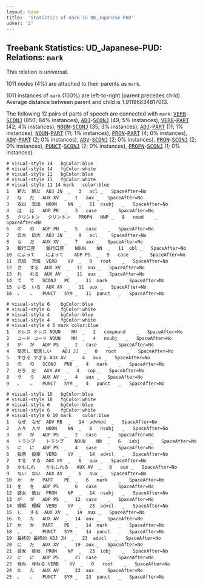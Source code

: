 ```yaml
---
layout: base
title:  'Statistics of mark in UD_Japanese-PUD'
udver: '2'
---
```


## Treebank Statistics: UD_Japanese-PUD: Relations: `mark`

This relation is universal.

1011 nodes (4%) are attached to their parents as `mark`.

1011 instances of `mark` (100%) are left-to-right (parent precedes child).
Average distance between parent and child is 1.91196834817013.

The following 12 pairs of parts of speech are connected with `mark`: <tt><a href="ja_pud-pos-VERB.html">VERB</a></tt>-<tt><a href="ja_pud-pos-SCONJ.html">SCONJ</a></tt> (850; 84% instances), <tt><a href="ja_pud-pos-ADJ.html">ADJ</a></tt>-<tt><a href="ja_pud-pos-SCONJ.html">SCONJ</a></tt> (49; 5% instances), <tt><a href="ja_pud-pos-VERB.html">VERB</a></tt>-<tt><a href="ja_pud-pos-PART.html">PART</a></tt> (42; 4% instances), <tt><a href="ja_pud-pos-NOUN.html">NOUN</a></tt>-<tt><a href="ja_pud-pos-SCONJ.html">SCONJ</a></tt> (35; 3% instances), <tt><a href="ja_pud-pos-ADJ.html">ADJ</a></tt>-<tt><a href="ja_pud-pos-PART.html">PART</a></tt> (11; 1% instances), <tt><a href="ja_pud-pos-NOUN.html">NOUN</a></tt>-<tt><a href="ja_pud-pos-PART.html">PART</a></tt> (11; 1% instances), <tt><a href="ja_pud-pos-PRON.html">PRON</a></tt>-<tt><a href="ja_pud-pos-PART.html">PART</a></tt> (4; 0% instances), <tt><a href="ja_pud-pos-ADV.html">ADV</a></tt>-<tt><a href="ja_pud-pos-PART.html">PART</a></tt> (2; 0% instances), <tt><a href="ja_pud-pos-ADV.html">ADV</a></tt>-<tt><a href="ja_pud-pos-SCONJ.html">SCONJ</a></tt> (2; 0% instances), <tt><a href="ja_pud-pos-PRON.html">PRON</a></tt>-<tt><a href="ja_pud-pos-SCONJ.html">SCONJ</a></tt> (2; 0% instances), <tt><a href="ja_pud-pos-PUNCT.html">PUNCT</a></tt>-<tt><a href="ja_pud-pos-SCONJ.html">SCONJ</a></tt> (2; 0% instances), <tt><a href="ja_pud-pos-PROPN.html">PROPN</a></tt>-<tt><a href="ja_pud-pos-SCONJ.html">SCONJ</a></tt> (1; 0% instances).


~~~ conllu
# visual-style 14	bgColor:blue
# visual-style 14	fgColor:white
# visual-style 11	bgColor:blue
# visual-style 11	fgColor:white
# visual-style 11 14 mark	color:blue
1	新た	新た	ADJ	JN	_	3	acl	_	SpaceAfter=No
2	な	だ	AUX	XV	_	1	aux	_	SpaceAfter=No
3	支出	支出	NOUN	NN	_	11	nsubj	_	SpaceAfter=No
4	は	は	ADP	PK	_	3	case	_	SpaceAfter=No
5	クリントン	クリントン	PROPN	NNP	_	9	nmod	_	SpaceAfter=No
6	の	の	ADP	PN	_	5	case	_	SpaceAfter=No
7	巨大	巨大	ADJ	JN	_	9	acl	_	SpaceAfter=No
8	な	だ	AUX	XV	_	7	aux	_	SpaceAfter=No
9	銀行口座	銀行口座	NOUN	NN	_	11	obl	_	SpaceAfter=No
10	によって	によって	ADP	PS	_	9	case	_	SpaceAfter=No
11	充填	充填	VERB	VV	_	0	root	_	SpaceAfter=No
12	さ	する	AUX	XV	_	11	aux	_	SpaceAfter=No
13	れ	れる	AUX	AV	_	11	aux	_	SpaceAfter=No
14	て	て	SCONJ	PC	_	11	mark	_	SpaceAfter=No
15	いる	いる	AUX	AV	_	11	aux	_	SpaceAfter=No
16	。	。	PUNCT	SYM	_	11	punct	_	SpaceAfter=No

~~~


~~~ conllu
# visual-style 6	bgColor:blue
# visual-style 6	fgColor:white
# visual-style 4	bgColor:blue
# visual-style 4	fgColor:white
# visual-style 4 6 mark	color:blue
1	ドレス	ドレス	NOUN	NN	_	2	compound	_	SpaceAfter=No
2	コード	コード	NOUN	NN	_	4	nsubj	_	SpaceAfter=No
3	が	が	ADP	PS	_	2	case	_	SpaceAfter=No
4	堅苦し	堅苦しい	ADJ	JJ	_	0	root	_	SpaceAfter=No
5	すぎる	すぎる	AUX	AV	_	4	aux	_	SpaceAfter=No
6	の	の	SCONJ	PNB	_	4	mark	_	SpaceAfter=No
7	だろ	だ	AUX	AV	_	4	cop	_	SpaceAfter=No
8	う	う	AUX	AV	_	4	aux	_	SpaceAfter=No
9	。	。	PUNCT	SYM	_	4	punct	_	SpaceAfter=No

~~~


~~~ conllu
# visual-style 10	bgColor:blue
# visual-style 10	fgColor:white
# visual-style 6	bgColor:blue
# visual-style 6	fgColor:white
# visual-style 6 10 mark	color:blue
1	なぜ	なぜ	ADV	RB	_	14	advmod	_	SpaceAfter=No
2	人々	人々	NOUN	NN	_	6	nsubj	_	SpaceAfter=No
3	が	が	ADP	PS	_	2	case	_	SpaceAfter=No
4	トランプ	トランプ	NOUN	NN	_	6	iobj	_	SpaceAfter=No
5	に	に	ADP	PS	_	4	case	_	SpaceAfter=No
6	投票	投票	VERB	VV	_	14	advcl	_	SpaceAfter=No
7	する	する	AUX	XV	_	6	aux	_	SpaceAfter=No
8	かもしれ	かもしれる	AUX	AV	_	6	aux	_	SpaceAfter=No
9	ない	ない	AUX	AV	_	6	aux	_	SpaceAfter=No
10	か	か	PART	PE	_	6	mark	_	SpaceAfter=No
11	を	を	ADP	PS	_	6	case	_	SpaceAfter=No
12	彼女	彼女	PRON	NP	_	14	nsubj	_	SpaceAfter=No
13	が	が	ADP	PS	_	12	case	_	SpaceAfter=No
14	理解	理解	VERB	VV	_	23	advcl	_	SpaceAfter=No
15	し	する	AUX	XV	_	14	aux	_	SpaceAfter=No
16	た	た	AUX	AV	_	14	aux	_	SpaceAfter=No
17	か	か	PART	PE	_	14	mark	_	SpaceAfter=No
18	、	、	PUNCT	SYM	_	14	punct	_	SpaceAfter=No
19	最終的	最終的	ADJ	JN	_	23	advcl	_	SpaceAfter=No
20	に	だ	AUX	XV	_	19	aux	_	SpaceAfter=No
21	彼女	彼女	PRON	NP	_	23	iobj	_	SpaceAfter=No
22	に	に	ADP	PS	_	21	case	_	SpaceAfter=No
23	尋ね	尋ねる	VERB	VV	_	0	root	_	SpaceAfter=No
24	た	た	AUX	AV	_	23	aux	_	SpaceAfter=No
25	。	。	PUNCT	SYM	_	23	punct	_	SpaceAfter=No

~~~


